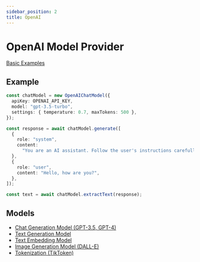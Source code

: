 ```yaml
---
sidebar_position: 2
title: OpenAI
---
```


# OpenAI Model Provider

[Basic Examples](https://github.com/lgrammel/ai-utils.js/tree/main/examples/basic/src/model-provider/openai)

## Example

```ts
const chatModel = new OpenAIChatModel({
  apiKey: OPENAI_API_KEY,
  model: "gpt-3.5-turbo",
  settings: { temperature: 0.7, maxTokens: 500 },
});

const response = await chatModel.generate([
  {
    role: "system",
    content:
      "You are an AI assistant. Follow the user's instructions carefully.",
  },
  {
    role: "user",
    content: "Hello, how are you?",
  },
]);

const text = await chatModel.extractText(response);
```

## Models

- [Chat Generation Model (GPT-3.5, GPT-4)](/api/classes/OpenAIChatModel)
- [Text Generation Model](/api/classes/OpenAITextGenerationModel)
- [Text Embedding Model](/api/classes/OpenAITextEmbeddingModel)
- [Image Generation Model (DALL-E)](/api/classes/OpenAIImageGenerationModel)
- [Tokenization (TikToken)](/api/classes/TikTokenTokenizer)
